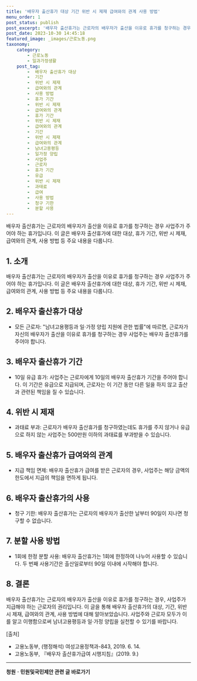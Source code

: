 ```yaml
---
title: '배우자 출산휴가 대상 기간 위반 시 제재 급여와의 관계 사용 방법'
menu_order: 1
post_status: publish
post_excerpt: '배우자 출산휴가는 근로자의 배우자가 출산을 이유로 휴가를 청구하는 경우 사업주가 주어야 하는 휴가입니다. 이 글은 배우자 출산휴가에 대한 대상, 휴가 기간, 위반 시 제재, 급여와의 관계, 사용 방법 등 주요 내용을 다룹니다.'
post_date: 2023-10-30 14:45:18
featured_image: _images/근로노동.png
taxonomy:
    category:
        - 근로노동
        - 일과가정생활
    post_tag:
        -  배우자 출산휴가 대상
        -  기간
        -  위반 시 제재
        -  급여와의 관계
        -  사용 방법
        -  휴가 기간
        -  위반 시 제재
        -  급여와의 관계
        -  휴가 기간
        -  위반 시 제재
        -  급여와의 관계
        -  기간
        -  위반 시 제재
        -  급여와의 관계
        -  남녀고용평등
        -  일가정 양립
        -  사업주
        -  근로자
        -  휴가 기간
        -  유급
        -  위반 시 제재
        -  과태료
        -  급여
        -  사용 방법
        -  청구 기한
        -  분할 사용
---
```




배우자 출산휴가는 근로자의 배우자가 출산을 이유로 휴가를 청구하는 경우 사업주가 주어야 하는 휴가입니다. 이 글은 배우자 출산휴가에 대한 대상, 휴가 기간, 위반 시 제재, 급여와의 관계, 사용 방법 등 주요 내용을 다룹니다.

## 1. 소개

배우자 출산휴가는 근로자의 배우자가 출산을 이유로 휴가를 청구하는 경우 사업주가 주어야 하는 휴가입니다. 이 글은 배우자 출산휴가에 대한 대상, 휴가 기간, 위반 시 제재, 급여와의 관계, 사용 방법 등 주요 내용을 다룹니다.

## 2. 배우자 출산휴가 대상

- 모든 근로자: "남녀고용평등과 일·가정 양립 지원에 관한 법률"에 따르면, 근로자가 자신의 배우자가 출산을 이유로 휴가를 청구하는 경우 사업주는 배우자 출산휴가를 주어야 합니다.

## 3. 배우자 출산휴가 기간

- 10일 유급 휴가: 사업주는 근로자에게 10일의 배우자 출산휴가 기간을 주어야 합니다. 이 기간은 유급으로 지급되며, 근로자는 이 기간 동안 다른 일을 하지 않고 출산과 관련된 책임을 질 수 있습니다.

## 4. 위반 시 제재

- 과태료 부과: 근로자가 배우자 출산휴가를 청구하였는데도 휴가를 주지 않거나 유급으로 하지 않는 사업주는 500만원 이하의 과태료를 부과받을 수 있습니다.

## 5. 배우자 출산휴가 급여와의 관계

- 지급 책임 면제: 배우자 출산휴가 급여를 받은 근로자의 경우, 사업주는 해당 금액의 한도에서 지급의 책임을 면하게 됩니다.

## 6. 배우자 출산휴가의 사용

- 청구 기한: 배우자 출산휴가는 근로자의 배우자가 출산한 날부터 90일이 지나면 청구할 수 없습니다.

## 7. 분할 사용 방법

- 1회에 한정 분할 사용: 배우자 출산휴가는 1회에 한정하여 나누어 사용할 수 있습니다. 두 번째 사용기간은 출산일로부터 90일 이내에 시작해야 합니다.

## 8. 결론

배우자 출산휴가는 근로자의 배우자가 출산을 이유로 휴가를 청구하는 경우, 사업주가 지급해야 하는 근로자의 권리입니다. 이 글을 통해 배우자 출산휴가의 대상, 기간, 위반 시 제재, 급여와의 관계, 사용 방법에 대해 알아보았습니다. 사업주와 근로자 모두가 이를 알고 이행함으로써 남녀고용평등과 일·가정 양립을 실천할 수 있기를 바랍니다.

[출처]
- 고용노동부, (행정해석) 여성고용정책과-843, 2019. 6. 14.
- 고용노동부, 『배우자 출산휴가급여 시행지침』(2019. 9.)
<!-- wp:separator -->
<hr class="wp-block-separator has-alpha-channel-opacity"/>
<!-- /wp:separator -->

<!-- wp:group {"backgroundColor":"base","layout":{"type":"constrained"}} -->
<div class="wp-block-group has-base-background-color has-background"><!-- wp:paragraph {"align":"center","fontSize":"medium"} -->
<p class="has-text-align-center has-large-font-size"><strong>청원ㆍ민원및국민제안 관련 글 바로가기</strong></p>
<!-- /wp:paragraph -->


<!-- wp:latest-posts
{"categories":[{"id":7340,"count":19,"description":"","link":"https://uknowlaw.com/category/%ec%b2%ad%ec%9b%90%e3%86%8d%eb%af%bc%ec%9b%90%eb%b0%8f%ea%b5%ad%eb%af%bc%ec%a0%9c%ec%95%88/","name":"청원ㆍ민원및국민제안","slug":"청원ㆍ민원및국민제안","taxonomy":"category","parent":0,"meta":[],"_links":{"self":[{"href":"https://uknowlaw.com/wp-json/wp/v2/categories/7340"}],"collection":[{"href":"https://uknowlaw.com/wp-json/wp/v2/categories"}],"about":[{"href":"https://uknowlaw.com/wp-json/wp/v2/taxonomies/category"}],"wp:post_type":[{"href":"https://uknowlaw.com/wp-json/wp/v2/posts?categories=7340"}],"curies":[{"name":"wp","href":"https://api.w.org/{rel}","templated":true}]}}],"postsToShow":100,"excerptLength":28,"postLayout":"grid","columns":2,"featuredImageAlign":"left","featuredImageSizeSlug":"large","fontSize":18px} /--></div>
<!-- /wp:group -->